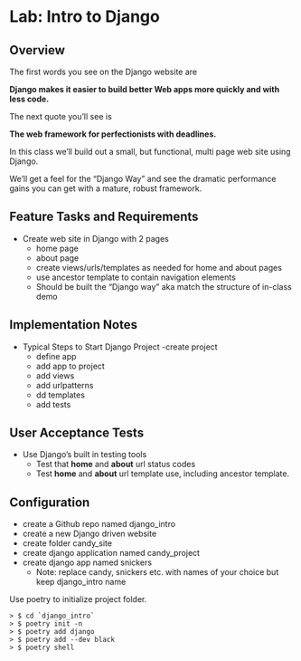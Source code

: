 # Lab: Intro to Django
## Overview
The first words you see on the Django website are

**Django makes it easier to build better Web apps more quickly and with less code.**

The next quote you’ll see is

**The web framework for perfectionists with deadlines.**

In this class we’ll build out a small, but functional, multi page web site using Django.

We’ll get a feel for the “Django Way” and see the dramatic performance gains you can get with a mature, robust framework.

## Feature Tasks and Requirements
- Create web site in Django with 2 pages
    - home page
    - about page
    - create views/urls/templates as needed for home and about pages
    - use ancestor template to contain navigation elements
    - Should be built the “Django way” aka match the structure of in-class demo

## Implementation Notes
- Typical Steps to Start Django Project
    -create project
    - define app
    - add app to project
    - add views
    - add urlpatterns
    - dd templates
    - add tests

## User Acceptance Tests
- Use Django’s built in testing tools
    - Test that **home** and **about** url status codes
    - Test **home** and **about** url template use, including ancestor template.

## Configuration
- create a Github repo named django_intro
- create a new Django driven website
- create folder candy_site
- create django application named candy_project
- create django app named snickers
    - Note: replace candy, snickers etc. with names of your choice but keep django_intro name

Use poetry to initialize project folder.

```
> $ cd `django_intro`
> $ poetry init -n
> $ poetry add django
> $ poetry add --dev black
> $ poetry shell
```
